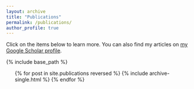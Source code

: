 ```yaml
---
layout: archive
title: "Publications"
permalink: /publications/
author_profile: true
---
```


Click on the items below to learn more. You can also find my articles on [my Google Scholar profile](https://scholar.google.com/citations?user=rbAjLQYAAAAJ).

{% include base_path %}

<ol reversed>
{% for post in site.publications reversed %}
  {% include archive-single.html %}
{% endfor %}
</ol>